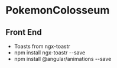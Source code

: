 # PokemonColosseum

## Front End

- Toasts from ngx-toastr
- npm install ngx-toastr --save
- npm install @angular/animations --save
